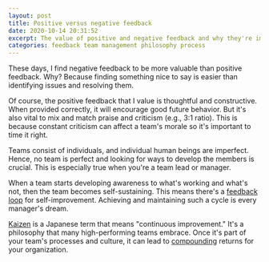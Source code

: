 ```yaml
---
layout: post
title: Positive versus negative feedback
date: 2020-10-14 20:31:52
excerpt: The value of positive and negative feedback and why they're important for team development.
categories: feedback team management philosophy process
---
```


These days, I find negative feedback to be more valuable than positive feedback. Why? Because finding something nice to say is easier than identifying issues and resolving them.

Of course, the positive feedback that I value is thoughtful and constructive. When provided correctly, it will encourage good future behavior. But it's also vital to mix and match praise and criticism (e.g., 3:1 ratio). This is because constant criticism can affect a team's morale so it's important to time it right.

Teams consist of individuals, and individual human beings are imperfect. Hence, no team is perfect and looking for ways to develop the members is crucial. This is especially true when you're a team lead or manager.

When a team starts developing awareness to what's working and what's not, then the team becomes self-sustaining. This means there's a [feedback loop](https://en.wikipedia.org/wiki/Feedback) for self-improvement. Achieving and maintaining such a cycle is every manager's dream.

[Kaizen](https://en.wikipedia.org/wiki/Kaizen) is a Japanese term that means "continuous improvement." It's a philosophy that many high-performing teams embrace. Once it's part of your team's processes and culture, it can lead to [compounding](https://en.wikipedia.org/wiki/Compound_interest) returns for your organization.

